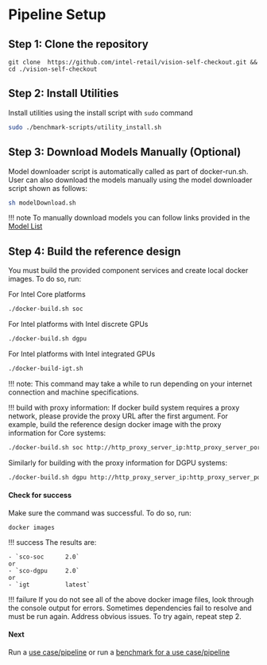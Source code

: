 # Pipeline Setup

## Step 1: Clone the repository

```
git clone  https://github.com/intel-retail/vision-self-checkout.git && cd ./vision-self-checkout
```

## Step 2: Install Utilities

Install utilities using the install script with `sudo` command

```bash
sudo ./benchmark-scripts/utility_install.sh
```

## Step 3: Download Models Manually (Optional)

Model downloader script is automatically called as part of docker-run.sh.  User can also download the models manually using the model downloader script shown as follows:

```bash
sh modelDownload.sh
```

!!! note
    To manually download models you can follow links provided in the [Model List](../configs/models/2022/models.list.yml)

## Step 4: Build the reference design

You must build the provided component services and create local docker images. To do so, run:

For Intel Core platforms
```bash
./docker-build.sh soc
```

For Intel platforms with Intel discrete GPUs
```bash
./docker-build.sh dgpu
```

For Intel platforms with Intel integrated GPUs
```bash
./docker-build-igt.sh
```

!!! note:
    This command may take a while to run depending on your internet connection and machine specifications.

!!! build with proxy information:
    If docker build system requires a proxy network, please provide the proxy URL after the first argument.  For example, build the reference design docker image with the proxy information for Core systems:
```bash
./docker-build.sh soc http://http_proxy_server_ip:http_proxy_server_port http(s)://https_proxy_server_ip:https_proxy_server_port
```

Similarly for building with the proxy information for DGPU systems:

```bash
./docker-build.sh dgpu http://http_proxy_server_ip:http_proxy_server_port http(s)://https_proxy_server_ip:https_proxy_server_port
```

#### Check for success

Make sure the command was successful. To do so, run:

```
docker images
```

!!! success 
    The results are:

    - `sco-soc      2.0`
    or
    - `sco-dgpu     2.0`
    or
    - `igt          latest`

!!! failure
    If you do not see all of the above docker image files, look through the console output for errors. Sometimes dependencies fail to resolve and must be run again. Address obvious issues. To try again, repeat step 2.


#### Next

Run a [use case/pipeline](./pipelinerun.md) or run a [benchmark for a use case/pipeline](./pipelinebenchmarking.md)
